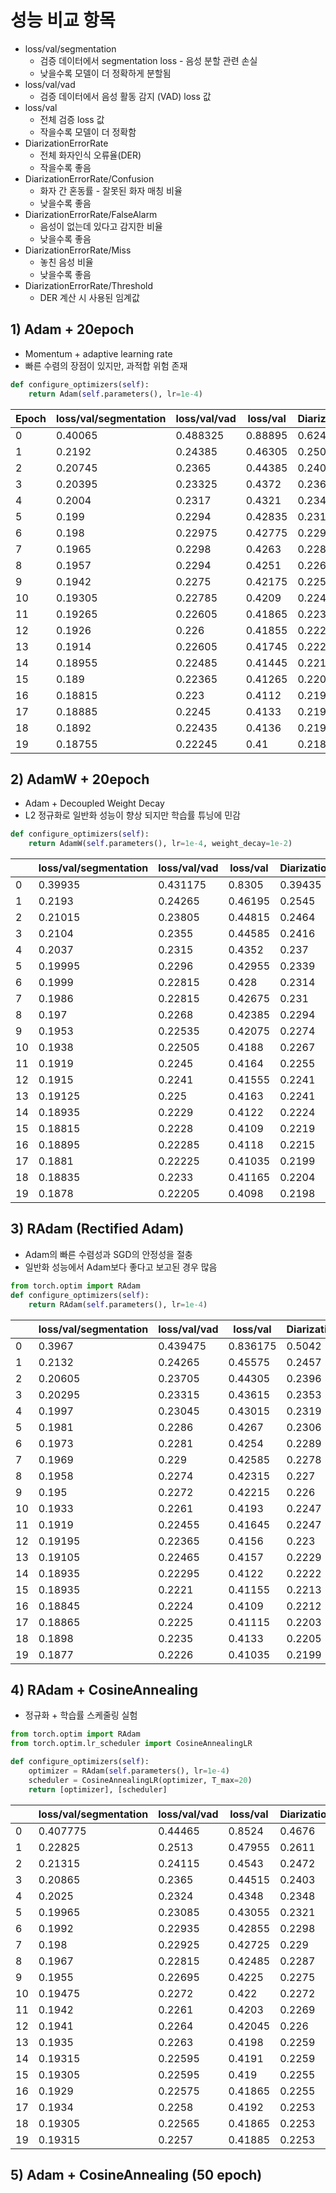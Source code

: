 # 성능 비교 항목
- loss/val/segmentation
    - 검증 데이터에서 segmentation loss - 음성 분할 관련 손실
    - 낮을수록 모델이 더 정확하게 분할됨
- loss/val/vad
    - 검증 데이터에서 음성 활동 감지 (VAD) loss 값
- loss/val
    - 전체 검증 loss 값
    - 작을수록 모델이 더 정확함
- DiarizationErrorRate
    - 전체 화자인식 오류율(DER)
    - 작을수록 좋음
- DiarizationErrorRate/Confusion
    - 화자 간 혼동률 - 잘못된 화자 매칭 비율
    - 낮을수록 좋음
- DiarizationErrorRate/FalseAlarm
    - 음성이 없는데 있다고 감지한 비율
    - 낮을수록 좋음
- DiarizationErrorRate/Miss
    - 놓친 음성 비율
    - 낮을수록 좋음
- DiarizationErrorRate/Threshold
    - DER 계산 시 사용된 임계값

## 1) Adam + 20epoch
- Momentum + adaptive learning rate
- 빠른 수렴의 장점이 있지만, 과적합 위험 존재
```py
def configure_optimizers(self):
    return Adam(self.parameters(), lr=1e-4)
```  

|  Epoch | loss/val/segmentation | loss/val/vad | loss/val | DiarizationErrorRate | Confusion | FalseAlarm | Miss | Threshold |
|--------|----------------------|--------------|----------|----------------------|-----------|------------|------|-----------|
| 0      | 0.40065              | 0.488325     | 0.88895  | 0.6246               | 0.03265   | 0.05255    | 0.5398 | 0.6300    |
| 1      | 0.2192               | 0.24385      | 0.46305  | 0.2501               | 0.0352    | 0.0796     | 0.1353 | 0.6200    |
| 2      | 0.20745              | 0.2365       | 0.44385  | 0.2402               | 0.0311    | 0.0781     | 0.1311 | 0.5800    |
| 3      | 0.20395              | 0.23325      | 0.4372   | 0.2362               | 0.0297    | 0.0790     | 0.1274 | 0.5800    |
| 4      | 0.2004               | 0.2317       | 0.4321   | 0.2344               | 0.0289    | 0.0798     | 0.1258 | 0.5600    |
| 5      | 0.199                | 0.2294       | 0.42835  | 0.2310               | 0.0285    | 0.0771     | 0.1254 | 0.5600    |
| 6      | 0.198                | 0.22975      | 0.42775  | 0.2292               | 0.0278    | 0.0761     | 0.1253 | 0.5800    |
| 7      | 0.1965               | 0.2298       | 0.4263   | 0.2280               | 0.0273    | 0.0754     | 0.1253 | 0.5800    |
| 8      | 0.1957               | 0.2294       | 0.4251   | 0.2266               | 0.0268    | 0.0754     | 0.1244 | 0.5800    |
| 9      | 0.1942               | 0.2275       | 0.42175  | 0.2252               | 0.0265    | 0.0732     | 0.1256 | 0.5800    |
| 10     | 0.19305              | 0.22785      | 0.4209   | 0.2242               | 0.0260    | 0.0757     | 0.1225 | 0.5800    |
| 11     | 0.19265              | 0.22605      | 0.41865  | 0.2237               | 0.0264    | 0.0743     | 0.1230 | 0.5600    |
| 12     | 0.1926               | 0.226        | 0.41855  | 0.2227               | 0.0260    | 0.0738     | 0.1229 | 0.5800    |
| 13     | 0.1914               | 0.22605      | 0.41745  | 0.2223               | 0.0257    | 0.0727     | 0.1239 | 0.5800    |
| 14     | 0.18955              | 0.22485      | 0.41445  | 0.2217               | 0.0252    | 0.0777     | 0.1188 | 0.5600    |
| 15     | 0.189                | 0.22365      | 0.41265  | 0.2207               | 0.0253    | 0.0746     | 0.1208 | 0.5600    |
| 16     | 0.18815              | 0.223        | 0.4112   | 0.2196               | 0.0249    | 0.0768     | 0.1180 | 0.5600    |
| 17     | 0.18885              | 0.2245       | 0.4133   | 0.2191               | 0.0249    | 0.0759     | 0.1183 | 0.5800    |
| 18     | 0.1892               | 0.22435      | 0.4136   | 0.2191               | 0.0249    | 0.0729     | 0.1213 | 0.5800    |
| 19     | 0.18755              | 0.22245      | 0.41     | 0.2181               | 0.0244    | 0.0755     | 0.1182 | 0.5600    |


## 2) AdamW + 20epoch
- Adam + Decoupled Weight Decay
- L2 정규화로 일반화 성능이 향상 되지만 학습률 튜닝에 민감
```py
def configure_optimizers(self):
    return AdamW(self.parameters(), lr=1e-4, weight_decay=1e-2)
```  
  
|    |   loss/val/segmentation |   loss/val/vad |   loss/val |   DiarizationErrorRate |   Confusion |   FalseAlarm |   Miss |   Threshold |   loss/train/segmentation |   loss/train/vad |   loss/train |
|----|-------------------------|----------------|------------|------------------------|----------------------------------|-----------------------------------|-----------------------------|----------------------------------|---------------------------|------------------|--------------|
|  0 |                 0.39935 |       0.431175 |    0.8305  |                0.39435 |                          0.03865 |                           0.09995 |                      0.2557 |                             0.57 |                 nan       |        nan       |    nan       |
|  1 |                 0.2193  |       0.24265  |    0.46195 |                0.2545  |                          0.0359  |                           0.0849  |                      0.1337 |                             0.6  |                   0.28875 |          0.2774  |      0.56615 |
|  2 |                 0.21015 |       0.23805  |    0.44815 |                0.2464  |                          0.0329  |                           0.081   |                      0.1326 |                             0.58 |                   0.22295 |          0.2418  |      0.46475 |
|  3 |                 0.2104  |       0.2355   |    0.44585 |                0.2416  |                          0.0321  |                           0.0812  |                      0.1283 |                             0.6  |                   0.2092  |          0.23425 |      0.44345 |
|  4 |                 0.2037  |       0.2315   |    0.4352  |                0.237   |                          0.0309  |                           0.0789  |                      0.1273 |                             0.58 |                   0.2024  |          0.2298  |      0.4322  |
|  5 |                 0.19995 |       0.2296   |    0.42955 |                0.2339  |                          0.0293  |                           0.0797  |                      0.1248 |                             0.56 |                   0.1976  |          0.2252  |      0.4228  |
|  6 |                 0.1999  |       0.22815  |    0.428   |                0.2314  |                          0.0293  |                           0.0732  |                      0.1289 |                             0.6  |                   0.1934  |          0.2227  |      0.41615 |
|  7 |                 0.1986  |       0.22815  |    0.42675 |                0.231   |                          0.028   |                           0.0756  |                      0.1274 |                             0.6  |                   0.19045 |          0.22025 |      0.4107  |
|  8 |                 0.197   |       0.2268   |    0.42385 |                0.2294  |                          0.0276  |                           0.0748  |                      0.127  |                             0.6  |                   0.1875  |          0.21715 |      0.40465 |
|  9 |                 0.1953  |       0.22535  |    0.42075 |                0.2274  |                          0.0272  |                           0.0773  |                      0.123  |                             0.58 |                   0.1852  |          0.21555 |      0.4008  |
| 10 |                 0.1938  |       0.22505  |    0.4188  |                0.2267  |                          0.0268  |                           0.0754  |                      0.1244 |                             0.58 |                   0.18315 |          0.21395 |      0.39715 |
| 11 |                 0.1919  |       0.2245   |    0.4164  |                0.2255  |                          0.0266  |                           0.0725  |                      0.1263 |                             0.58 |                   0.18135 |          0.21225 |      0.3936  |
| 12 |                 0.1915  |       0.2241   |    0.41555 |                0.2241  |                          0.0261  |                           0.0767  |                      0.1214 |                             0.58 |                   0.17985 |          0.21135 |      0.39115 |
| 13 |                 0.19125 |       0.225    |    0.4163  |                0.2241  |                          0.026   |                           0.0714  |                      0.1267 |                             0.6  |                   0.1788  |          0.2109  |      0.38975 |
| 14 |                 0.18935 |       0.2229   |    0.4122  |                0.2224  |                          0.0252  |                           0.0751  |                      0.1221 |                             0.58 |                   0.17655 |          0.20895 |      0.3855  |
| 15 |                 0.18815 |       0.2228   |    0.4109  |                0.2219  |                          0.0253  |                           0.074   |                      0.1226 |                             0.56 |                   0.1765  |          0.20885 |      0.38535 |
| 16 |                 0.18895 |       0.22285  |    0.4118  |                0.2215  |                          0.0251  |                           0.0756  |                      0.1209 |                             0.58 |                   0.17485 |          0.2074  |      0.38225 |
| 17 |                 0.1881  |       0.22225  |    0.41035 |                0.2199  |                          0.0249  |                           0.0765  |                      0.1186 |                             0.58 |                   0.1736  |          0.2059  |      0.37955 |
| 18 |                 0.18835 |       0.2233   |    0.41165 |                0.2204  |                          0.0246  |                           0.0758  |                      0.12   |                             0.58 |                   0.17325 |          0.2063  |      0.3795  |
| 19 |                 0.1878  |       0.22205  |    0.4098  |                0.2198  |                          0.0244  |                           0.0771  |                      0.1183 |                             0.58 |                   0.17225 |          0.20485 |      0.3771  |

## 3) RAdam (Rectified Adam)
- Adam의 빠른 수렴성과 SGD의 안정성을 절충
- 일반화 성능에서 Adam보다 좋다고 보고된 경우 많음
```py
from torch.optim import RAdam
def configure_optimizers(self):
    return RAdam(self.parameters(), lr=1e-4)
```  
|    |   loss/val/segmentation |   loss/val/vad |   loss/val |   DiarizationErrorRate |   Confusion |   FalseAlarm |   Miss |   Threshold |   loss/train/segmentation |   loss/train/vad |   loss/train |
|----|-------------------------|----------------|------------|------------------------|----------------------------------|-----------------------------------|-----------------------------|----------------------------------|---------------------------|------------------|--------------|
|  0 |                 0.3967  |       0.439475 |   0.836175 |                 0.5042 |                           0.0335 |                            0.1178 |                     0.35285 |                             0.58 |                 nan       |        nan       |    nan       |
|  1 |                 0.2132  |       0.24265  |   0.45575  |                 0.2457 |                           0.0335 |                            0.0806 |                     0.1316  |                             0.6  |                   0.32425 |          0.3309  |      0.65515 |
|  2 |                 0.20605 |       0.23705  |   0.44305  |                 0.2396 |                           0.0315 |                            0.0791 |                     0.129   |                             0.58 |                   0.21145 |          0.24345 |      0.45495 |
|  3 |                 0.20295 |       0.23315  |   0.43615  |                 0.2353 |                           0.0306 |                            0.0787 |                     0.1261  |                             0.58 |                   0.20275 |          0.2349  |      0.43765 |
|  4 |                 0.1997  |       0.23045  |   0.43015  |                 0.2319 |                           0.0298 |                            0.0761 |                     0.126   |                             0.58 |                   0.19705 |          0.2296  |      0.42665 |
|  5 |                 0.1981  |       0.2286   |   0.4267   |                 0.2306 |                           0.0291 |                            0.0767 |                     0.1249  |                             0.56 |                   0.19315 |          0.22425 |      0.4174  |
|  6 |                 0.1973  |       0.2281   |   0.4254   |                 0.2289 |                           0.0283 |                            0.0754 |                     0.1251  |                             0.58 |                   0.19005 |          0.2222  |      0.41225 |
|  7 |                 0.1969  |       0.229    |   0.42585  |                 0.2278 |                           0.0277 |                            0.074  |                     0.1261  |                             0.6  |                   0.18765 |          0.21995 |      0.4076  |
|  8 |                 0.1958  |       0.2274   |   0.42315  |                 0.227  |                           0.0275 |                            0.0762 |                     0.1234  |                             0.58 |                   0.1854  |          0.21735 |      0.40275 |
|  9 |                 0.195   |       0.2272   |   0.42215  |                 0.226  |                           0.027  |                            0.0723 |                     0.1267  |                             0.6  |                   0.1835  |          0.216   |      0.3995  |
| 10 |                 0.1933  |       0.2261   |   0.4193   |                 0.2247 |                           0.0264 |                            0.0777 |                     0.1206  |                             0.58 |                   0.182   |          0.21435 |      0.39625 |
| 11 |                 0.1919  |       0.22455  |   0.41645  |                 0.2247 |                           0.0266 |                            0.0777 |                     0.1204  |                             0.56 |                   0.1802  |          0.21265 |      0.39285 |
| 12 |                 0.19195 |       0.22365  |   0.4156   |                 0.223  |                           0.0264 |                            0.075  |                     0.1215  |                             0.58 |                   0.1791  |          0.21175 |      0.3909  |
| 13 |                 0.19105 |       0.22465  |   0.4157   |                 0.2229 |                           0.0261 |                            0.0739 |                     0.1229  |                             0.58 |                   0.17815 |          0.2115  |      0.38965 |
| 14 |                 0.18935 |       0.22295  |   0.4122   |                 0.2222 |                           0.0256 |                            0.073  |                     0.1237  |                             0.58 |                   0.17625 |          0.20925 |      0.38555 |
| 15 |                 0.18935 |       0.2221   |   0.41155  |                 0.2213 |                           0.0257 |                            0.0774 |                     0.1182  |                             0.56 |                   0.17605 |          0.2093  |      0.3854  |
| 16 |                 0.18845 |       0.2224   |   0.4109   |                 0.2212 |                           0.0252 |                            0.0749 |                     0.121   |                             0.58 |                   0.1745  |          0.2082  |      0.3827  |
| 17 |                 0.18865 |       0.2225   |   0.41115  |                 0.2203 |                           0.025  |                            0.0758 |                     0.1195  |                             0.58 |                   0.17365 |          0.2065  |      0.38015 |
| 18 |                 0.1898  |       0.2235   |   0.4133   |                 0.2205 |                           0.0252 |                            0.0776 |                     0.1177  |                             0.58 |                   0.173   |          0.2068  |      0.3798  |
| 19 |                 0.1877  |       0.2226   |   0.41035  |                 0.2199 |                           0.0247 |                            0.076  |                     0.1192  |                             0.58 |                   0.17215 |          0.2054  |      0.3776  |


## 4) RAdam + CosineAnnealing
- 정규화 + 학습률 스케줄링 실험
```py
from torch.optim import RAdam
from torch.optim.lr_scheduler import CosineAnnealingLR

def configure_optimizers(self):
    optimizer = RAdam(self.parameters(), lr=1e-4)
    scheduler = CosineAnnealingLR(optimizer, T_max=20)
    return [optimizer], [scheduler]
```  

|    |   loss/val/segmentation |   loss/val/vad |   loss/val |   DiarizationErrorRate |   Confusion |   FalseAlarm |   Miss |   Threshold |   loss/train/segmentation |   loss/train/vad |   loss/train |
|----|-------------------------|----------------|------------|------------------------|----------------------------------|-----------------------------------|-----------------------------|----------------------------------|---------------------------|------------------|--------------|
|  0 |                0.407775 |        0.44465 |    0.8524  |                 0.4676 |                           0.0582 |                           0.21605 |                      0.1934 |                             0.58 |                 nan       |        nan       |    nan       |
|  1 |                0.22825  |        0.2513  |    0.47955 |                 0.2611 |                           0.0377 |                           0.086   |                      0.1374 |                             0.62 |                   0.35855 |          0.35595 |      0.71445 |
|  2 |                0.21315  |        0.24115 |    0.4543  |                 0.2472 |                           0.0332 |                           0.0793  |                      0.1348 |                             0.6  |                   0.2303  |          0.2524  |      0.4827  |
|  3 |                0.20865  |        0.2365  |    0.44515 |                 0.2403 |                           0.0319 |                           0.076   |                      0.1324 |                             0.6  |                   0.21155 |          0.24005 |      0.45155 |
|  4 |                0.2025   |        0.2324  |    0.4348  |                 0.2348 |                           0.0305 |                           0.0755  |                      0.1288 |                             0.58 |                   0.2016  |          0.233   |      0.4346  |
|  5 |                0.19965  |        0.23085 |    0.43055 |                 0.2321 |                           0.029  |                           0.0781  |                      0.125  |                             0.56 |                   0.196   |          0.22695 |      0.42295 |
|  6 |                0.1992   |        0.22935 |    0.42855 |                 0.2298 |                           0.0287 |                           0.0754  |                      0.1257 |                             0.58 |                   0.1917  |          0.22425 |      0.41595 |
|  7 |                0.198    |        0.22925 |    0.42725 |                 0.229  |                           0.0281 |                           0.0755  |                      0.1253 |                             0.58 |                   0.18935 |          0.22195 |      0.41125 |
|  8 |                0.1967   |        0.22815 |    0.42485 |                 0.2287 |                           0.0274 |                           0.0814  |                      0.1198 |                             0.56 |                   0.1872  |          0.2191  |      0.40635 |
|  9 |                0.1955   |        0.22695 |    0.4225  |                 0.2275 |                           0.0275 |                           0.0779  |                      0.1221 |                             0.56 |                   0.18565 |          0.21795 |      0.4036  |
| 10 |                0.19475  |        0.2272  |    0.422   |                 0.2272 |                           0.027  |                           0.074   |                      0.1262 |                             0.58 |                   0.1843  |          0.21665 |      0.4009  |
| 11 |                0.1942   |        0.2261  |    0.4203  |                 0.2269 |                           0.0269 |                           0.0759  |                      0.124  |                             0.56 |                   0.183   |          0.2154  |      0.3984  |
| 12 |                0.1941   |        0.2264  |    0.42045 |                 0.226  |                           0.027  |                           0.0733  |                      0.1257 |                             0.58 |                   0.1823  |          0.2148  |      0.3971  |
| 13 |                0.1935   |        0.2263  |    0.4198  |                 0.2259 |                           0.0267 |                           0.0778  |                      0.1215 |                             0.56 |                   0.18205 |          0.21505 |      0.3971  |
| 14 |                0.19315  |        0.22595 |    0.4191  |                 0.2259 |                           0.0267 |                           0.0723  |                      0.1268 |                             0.58 |                   0.1809  |          0.2134  |      0.3943  |
| 15 |                0.19305  |        0.22595 |    0.419   |                 0.2255 |                           0.0265 |                           0.0783  |                      0.1207 |                             0.56 |                   0.18125 |          0.21445 |      0.39565 |
| 16 |                0.1929   |        0.22575 |    0.41865 |                 0.2255 |                           0.0265 |                           0.0776  |                      0.1215 |                             0.56 |                   0.1801  |          0.21355 |      0.39365 |
| 17 |                0.1934   |        0.2258  |    0.4192  |                 0.2253 |                           0.0267 |                           0.0726  |                      0.126  |                             0.58 |                   0.17985 |          0.21255 |      0.3924  |
| 18 |                0.19305  |        0.22565 |    0.41865 |                 0.2253 |                           0.0265 |                           0.0777  |                      0.1212 |                             0.56 |                   0.1804  |          0.2139  |      0.3943  |
| 19 |                0.19315  |        0.2257  |    0.41885 |                 0.2253 |                           0.0266 |                           0.0725  |                      0.1261 |                             0.58 |                   0.17975 |          0.21295 |      0.3927  |


## 5) Adam + CosineAnnealing (50 epoch)

